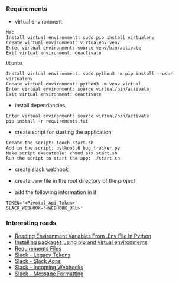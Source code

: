 ### Requirements
* virtual environment
```
Mac
Install virtual environment: sudo pip install virtualenv
Create virtual environment: virtualenv venv
Enter virtual environment: source venv/bin/activate
Exit virtual environment: deactivate

Ubuntu

Install virtual environment: sudo python3 -m pip install --user virtualenv
Create virtual environment: python3 -m venv virtual
Enter virtual environment: source virtual/bin/activate
Exit virtual environment: deactivate
```

* install dependancies
```
Enter virtual environment: source virtual/bin/activate
pip install -r requirements.txt
```

* create script for starting the application
```
Create the script: touch start.sh
Add in the script: python3.6 bug_tracker.py
Make script executable: chmod a+x start.sh
Run the script to start the app: ./start.sh 
```

* create [slack webhook](https://api.slack.com/incoming-webhooks)

* create `.env` file in the root directory of the project

* add the following information in it
```
TOKEN='<Pivotal_Api_Token>'
SLACK_WEBHOOK='<WEBHOOK_URL>'
```

### Interesting reads
* [Reading Environment Variables From .Env File In Python](https://robinislam.me/blog/reading-environment-variables-in-python/)
* [Installing packages using pip and virtual environments](https://packaging.python.org/guides/installing-using-pip-and-virtual-environments/)
* [Requirements Files](https://pip.pypa.io/en/latest/user_guide/#requirements-files)
* [Slack - Legacy Tokens](https://api.slack.com/custom-integrations/legacy-tokens)
* [Slack - Slack Apps](https://api.slack.com/slack-apps)
* [Slack - Incoming Webhooks](https://api.slack.com/incoming-webhooks)
* [Slack - Message Formatting](https://api.slack.com/docs/message-formatting)
